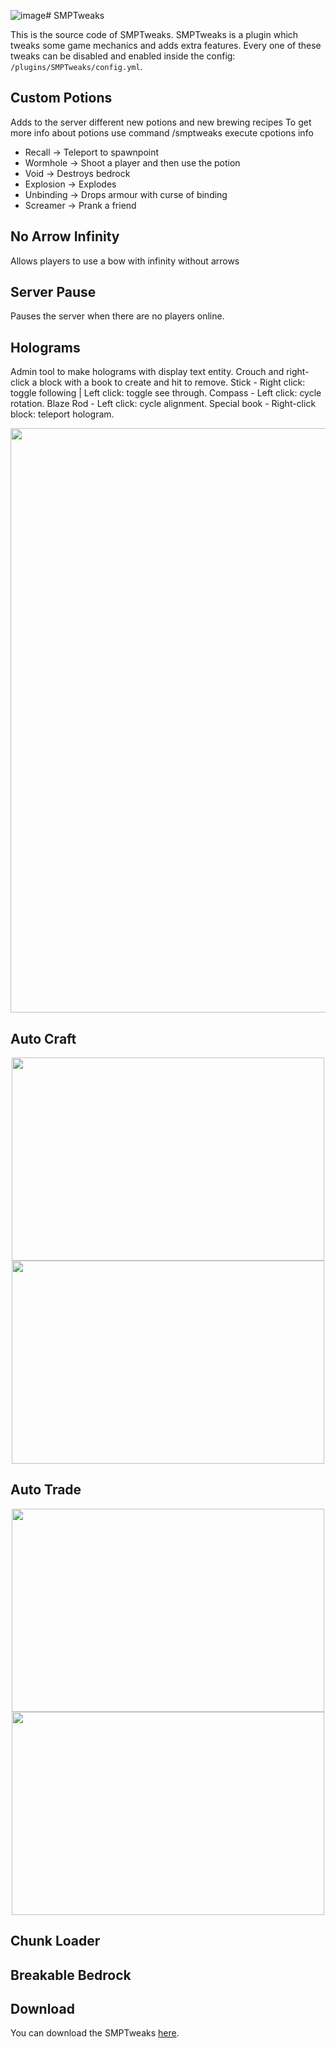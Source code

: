 ![image](https://github.com/user-attachments/assets/08b5c678-2709-4371-808a-39a4fe3b4f05)# SMPTweaks

This is the source code of SMPTweaks. SMPTweaks is a plugin which tweaks some game mechanics and adds extra features. Every one of these tweaks can be disabled and enabled inside the config: `/plugins/SMPTweaks/config.yml`.

## Custom Potions

Adds to the server different new potions and new brewing recipes
To get more info about potions use command /smptweaks execute cpotions info

- Recall -> Teleport to spawnpoint
- Wormhole -> Shoot a player and then use the potion
- Void -> Destroys bedrock
- Explosion -> Explodes
- Unbinding -> Drops armour with curse of binding
- Screamer -> Prank a friend

## No Arrow Infinity

Allows players to use a bow with infinity without arrows

## Server Pause

Pauses the server when there are no players online.

## Holograms

Admin tool to make holograms with display text entity. Crouch and right-click a block with a book to create and hit to remove. Stick - Right click: toggle following | Left click:  toggle see through. Compass - Left click: cycle rotation. Blaze Rod - Left click: cycle alignment. Special book - Right-click block: teleport hologram.

<p align="center"><img width="1300" height="935" src="https://i.imgur.com/26ufsgu.png"></p>

## Auto Craft

<p align="center" float="left">
  <img width="500" height="325" src="https://i.imgur.com/1iqkVOJ.png">
  <img width="500" height="325" src="https://i.imgur.com/iLnQvnp.gif">
</p>


## Auto Trade

<p align="center" float="left">
  <img width="500" height="325" src="https://i.imgur.com/cGCJNSP.png">
  <img width="500" height="325" src="https://i.imgur.com/DAmVJWl.gif">
</p>

## Chunk Loader

## Breakable Bedrock

## Download
You can download the SMPTweaks [here](https://github.com/serbinskis/minecraft-plugins/raw/refs/heads/master/SMPTweaks/build/SMPTweaks.jar).
